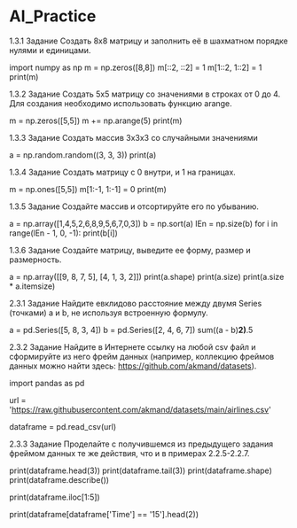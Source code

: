 # AI_Practice

1.3.1 Задание
Создать 8x8 матрицу и заполнить её в шахматном порядке нулями и единицами.

import numpy as np
m = np.zeros([8,8])
m[::2, ::2] = 1
m[1::2, 1::2] = 1
print(m)

1.3.2 Задание
Создать 5x5 матрицу со значениями в строках от 0 до 4. Для создания необходимо использовать функцию arange.

m = np.zeros([5,5])
m += np.arange(5)
print(m)

1.3.3 Задание
Создать массив 3x3x3 со случайными значениями

a = np.random.random((3, 3, 3))
print(a)

1.3.4 Задание
Создать матрицу с 0 внутри, и 1 на границах.

m = np.ones([5,5])
m[1:-1, 1:-1] = 0
print(m)

1.3.5 Задание
Создайте массив и отсортируйте его по убыванию.

a = np.array([1,4,5,2,6,8,9,5,6,7,0,3])
b = np.sort(a)
lEn = np.size(b)
for i in range(lEn - 1, 0, -1):
    print(b[i])

1.3.6 Задание
Создайте матрицу, выведите ее форму, размер и размерность.

a = np.array([[9, 8, 7, 5], [4, 1, 3, 2]])
print(a.shape)
print(a.size)
print(a.size * a.itemsize)

2.3.1 Задание
Найдите евклидово расстояние между двумя Series (точками) a и b, не используя встроенную формулу.

a = pd.Series([5, 8, 3, 4])
b = pd.Series([2, 4, 6, 7])
sum((a - b)**2)**.5

2.3.2 Задание
Найдите в Интернете ссылку на любой csv файл и сформируйте из него фрейм данных (например, коллекцию фреймов данных можно найти здесь: https://github.com/akmand/datasets).

import pandas as pd

url = 'https://raw.githubusercontent.com/akmand/datasets/main/airlines.csv'

dataframe = pd.read_csv(url)

2.3.3 Задание
Проделайте с получившемся из предыдущего задания фреймом данных те же действия, что и в примерах 2.2.5-2.2.7.

print(dataframe.head(3))
print(dataframe.tail(3))
print(dataframe.shape)
print(dataframe.describe())

print(dataframe.iloc[1:5])

print(dataframe[dataframe['Time'] == '15'].head(2))

